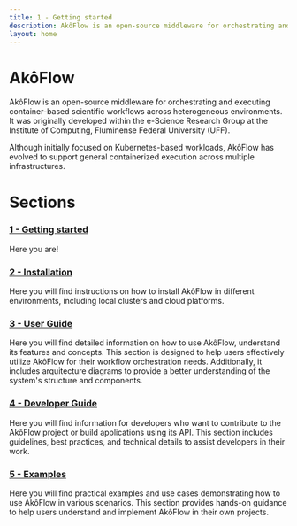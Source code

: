 ```yaml
---
title: 1 - Getting started
description: AkôFlow is an open-source middleware for orchestrating and executing container-based scientific workflows across heterogeneous environments.
layout: home
---
```


# AkôFlow
AkôFlow is an open-source middleware for orchestrating and executing container-based scientific workflows across heterogeneous environments. It was originally developed within the e-Science Research Group at the Institute of Computing, Fluminense Federal University (UFF).

Although initially focused on Kubernetes-based workloads, AkôFlow has evolved to support general containerized execution across multiple infrastructures.

# Sections

### [1 - Getting started](index)
Here you are!

### [2 - Installation](installation)
Here you will find instructions on how to install AkôFlow in different environments, including local clusters and cloud platforms.

### [3 - User Guide](user-guide)
Here you will find detailed information on how to use AkôFlow, understand its features and concepts. This section is designed to help users effectively utilize AkôFlow for their workflow orchestration needs. Additionally, it includes arquitecture diagrams to provide a better understanding of the system's structure and components.

### [4 - Developer Guide](developer-guide)
Here you will find information for developers who want to contribute to the AkôFlow project or build applications using its API. This section includes guidelines, best practices, and technical details to assist developers in their work.

### [5 - Examples](examples)
Here you will find practical examples and use cases demonstrating how to use AkôFlow in various scenarios. This section provides hands-on guidance to help users understand and implement AkôFlow in their own projects.
